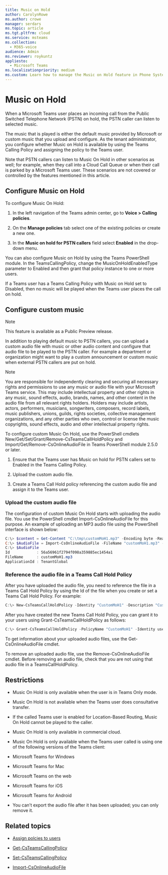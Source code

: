 ```yaml
---
title: Music on Hold
author: CarolynRowe
ms.author: crowe
manager: serdars
ms.topic: article
ms.tgt.pltfrm: cloud
ms.service: msteams
ms.collection: 
  - M365-voice
audience: Admin
ms.reviewer: roykuntz
appliesto:
  - Microsoft Teams
ms.localizationpriority: medium
ms.custom: Learn how to manage the Music on Hold feature in Phone System.
---
```


# Music on Hold

When a Microsoft Teams user places an incoming call from the Public Switched Telephone Network (PSTN) on hold, the PSTN caller can listen to selected music.

The music that is played is either the default music provided by Microsoft or custom music that you upload and configure. As the tenant administrator, you configure whether Music on Hold is available by using the Teams Calling Policy and assigning the policy to the Teams user. 

Note that PSTN callers can listen to Music On Hold in other scenarios as well; for example, when they call into a Cloud Call Queue or when their call is parked by a Microsoft Teams user. These scenarios are not covered or controlled by the features mentioned in this article. 

## Configure Music on Hold

To configure Music On Hold:

1.	In the left navigation of the Teams admin center, go to **Voice > Calling policies**.

2.	On the **Manage policies** tab select one of the existing policies or create a new one.

3.	In the **Music on hold for PSTN callers** field select **Enabled** in the drop-down menu.

You can also configure Music on Hold by using the Teams PowerShell module. In the TeamsCallingPolicy, change the MusicOnHoldEnabledType parameter to Enabled and then grant that policy instance to one or more users.

If a Teams user has a Teams Calling Policy with Music on Hold set to Disabled, then no music will be played when the Teams user places the call on hold.

## Configure custom music

> [!NOTE]
> This feature is available as a Public Preview release.

In addition to playing default music to PSTN callers, you can upload a custom audio file with music or other audio content and configure that audio file to be played to the PSTN caller.
For example a department or organization might want to play a custom announcement or custom music when external PSTN callers are put on hold.  

> [!NOTE]
> You are responsible for independently clearing and securing all necessary rights and permissions to use any music or audio file with your Microsoft Teams service. This may include intellectual property and other rights in any music, sound effects, audio, brands, names, and other content in the audio file from all relevant rights holders. Holders may include artists, actors, performers, musicians, songwriters, composers, record labels, music publishers, unions, guilds, rights societies, collective management organizations, and any other parties who own, control or license the music copyrights, sound effects, audio and other intellectual property rights.

To configure custom Music On Hold, use the PowerShell cmdlets New/Get/Set/Grant/Remove-CsTeamsCallHoldPolicy and Import/Get/Remove-CsOnlineAudioFile in Teams PowerShell module 2.5.0 or later.


1. Ensure that the Teams user has Music on hold for PSTN callers set to Enabled in the Teams Calling Policy. 

2. Upload the custom audio file.

3. Create a Teams Call Hold policy referencing the custom audio file and assign it to the Teams user.

### Upload the custom audio file

The configuration of custom Music On Hold starts with uploading the audio file. You use the PowerShell cmdlet Import-CsOnlineAudioFile for this purpose. 
An example of uploading an MP3 audio file using the PowerShell interface is shown below:

```PowerShell
C:\> $content = Get-Content "C:\tmp\customMoH1.mp3" -Encoding byte -ReadCount 0
C:\> $AudioFile = Import-CsOnlineAudioFile -FileName "customMoH1.mp3" -Content $content
C:\> $AudioFile
Id            : 56a56961f2794f098a359885ec1454a1
FileName      : customMoH1.mp3
ApplicationId : TenantGlobal
```

### Reference the audio file in a Teams Call Hold Policy

After you have uploaded the audio file, you need to reference the file in a Teams Call Hold Policy by using the Id of the file when you create or set a Teams Call Hold Policy. For example:

```PowerShell
C:\> New-CsTeamsCallHoldPolicy -Identity "CustomMoH1" -Description "Custom MoH using CustomMoH1.mp3" -AudioFileId $AudioFile.Id
```

After you have created the new Teams Call Hold Policy, you can grant it to your users using Grant-CsTeamsCallHoldPolicy as follows:

```PowerShell
C:\> Grant-CsTeamsCallHoldPolicy -PolicyName "CustomMoH1" -Identity user1@contoso.com
```

To get information about your uploaded audio files, use the Get-CsOnlineAudioFile cmdlet.

To remove an uploaded audio file, use the Remove-CsOnlineAudioFile cmdlet. Before removing an audio file, check that you are not using that audio file in a TeamsCallHoldPolicy.

## Restrictions

- Music On Hold is only available when the user is in Teams Only mode.

- Music On Hold is not available when the Teams user does consultative transfer.

- If the called Teams user is enabled for Location-Based Routing, Music On Hold cannot be played to the caller.

-	Music On Hold is only available in commercial cloud.

-	Music On Hold is only available when the Teams user called is using one of the following versions of the Teams client:
  -	Microsoft Teams for Windows
  -	Microsoft Teams for Mac
  -	Microsoft Teams on the web
  -	Microsoft Teams for iOS
  - Microsoft Teams for Android
  - You can’t export the audio file after it has been uploaded; you can only remove it.

## Related topics

- [Assign polcies to users](assign-policies.md)

- [Get-CsTeamsCallingPolicy](https://docs.microsoft.com/powershell/module/skype/get-csteamscallingpolicy)

- [Set-CsTeamsCallingPolicy](https://docs.microsoft.com/powershell/module/skype/set-csteamscallingpolicy)

- [Import-CsOnlineAudioFile](https://docs.microsoft.com/powershell/module/skype/import-csonlineaudiofile?view=skype-ps)





